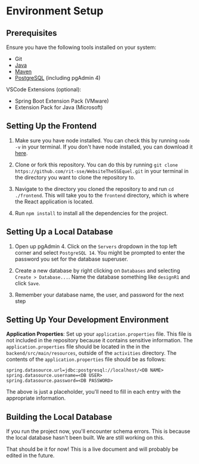 # Environment Setup
## Prerequisites
Ensure you have the following tools installed on your system:
- Git
- [Java](https://www.oracle.com/java/technologies/downloads/)
- [Maven](https://maven.apache.org/download.cgi)
- [PostgreSQL](https://www.postgresql.org/download/) (including pgAdmin 4)

VSCode Extensions (optional):
- Spring Boot Extension Pack (VMware)
- Extension Pack for Java (Microsoft)

## Setting Up the Frontend
1. Make sure you have node installed. You can check this by running `node -v` in your terminal. If you don't have node installed, you can download it [here](https://nodejs.org/en/download/).

2. Clone or fork this repository. You can do this by running `git clone https://github.com/rit-sse/WebsiteTheSSEquel.git` in your terminal in the directory you want to clone the repository to.

3. Navigate to the directory you cloned the repository to and run `cd ./frontend`. This will take you to the `frontend` directory, which is where the React application is located.

4. Run `npm install` to install all the dependencies for the project.

## Setting Up a Local Database
1. Open up pgAdmin 4. Click on the `Servers` dropdown in the top left corner and select `PostgreSQL 14`. You might be prompted to enter the password you set for the database superuser.

2. Create a new database by right clicking on `Databases` and selecting `Create > Database...`. Name the database something like `designR1` and click `Save`.

3. Remember your database name, the user, and password for the next step

## Setting Up Your Development Environment
**Application Properties**: Set up your `application.properties` file. This file is not included in the repository because it contains sensitive information. The `application.properties` file should be located in the in the `backend/src/main/resources`, outside of the `activities` directory. The contents of the `application.properties` file should be as follows:

```
spring.datasource.url=jdbc:postgresql://localhost/<DB NAME>
spring.datasource.username=<DB USER>
spring.datasource.password=<DB PASSWORD>
```

The above is just a placeholder, you'll need to fill in each entry with the appropriate information.

## Building the Local Database
If you run the project now, you'll encounter schema errors. This is because the local database hasn't been built. We are still working on this.

That should be it for now! This is a live document and will probably be edited in the future.